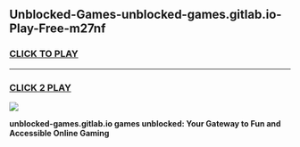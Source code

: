 
## Unblocked-Games-unblocked-games.gitlab.io-Play-Free-m27nf
<h3>
<a href="https://premium76.site?title=unblocked-games.gitlab.io&ref=15A">CLICK TO PLAY</a></h3>
<hr>

<h3>
<a href="https://premium76.site?title=unblocked-games.gitlab.io&ref=15A">CLICK 2 PLAY</a>
  
</h3>

<a href="https://premium76.site?title=unblocked-games.gitlab.io&ref=15A"><img src="https://clearcache.store/games.png"></a>


**unblocked-games.gitlab.io games unblocked: Your Gateway to Fun and Accessible Online Gaming**
